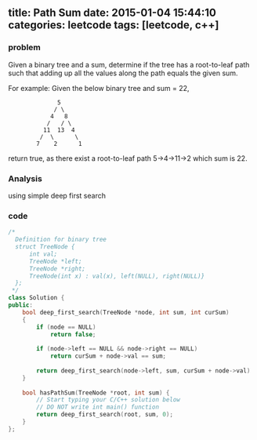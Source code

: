 title: Path Sum
date: 2015-01-04 15:44:10
categories: leetcode
tags: [leetcode, c++]
---
### problem
Given a binary tree and a sum, determine if the tree has a root-to-leaf path such that adding up all the values along the path equals the given sum.

<!--more-->
For example:
Given the below binary tree and sum = 22,
```
              5
             / \
            4   8
           /   / \
          11  13  4
         /  \      \
        7    2      1
```
return true, as there exist a root-to-leaf path 5->4->11->2 which sum is 22.

### Analysis
using simple deep first search


### code

``` C++
/*
  Definition for binary tree
  struct TreeNode {
      int val;
      TreeNode *left;
      TreeNode *right;
      TreeNode(int x) : val(x), left(NULL), right(NULL)}
  };
 */
class Solution {
public:
    bool deep_first_search(TreeNode *node, int sum, int curSum)
    {
        if (node == NULL)
            return false;
        
        if (node->left == NULL && node->right == NULL)
            return curSum + node->val == sum;
               
        return deep_first_search(node->left, sum, curSum + node->val) || deep_first_search(node->right, sum, curSum + node->val);
    }
    
    bool hasPathSum(TreeNode *root, int sum) {
        // Start typing your C/C++ solution below
        // DO NOT write int main() function
        return deep_first_search(root, sum, 0);
    }
};
```
